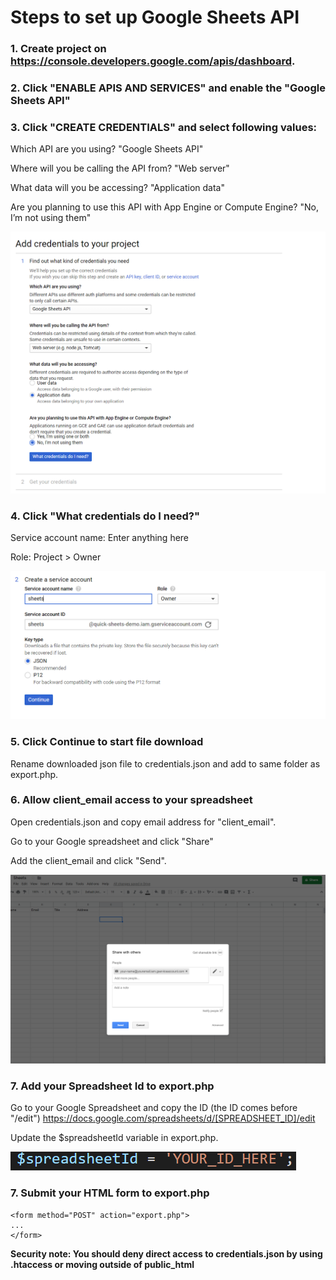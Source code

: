 # Steps to set up Google Sheets API

### 1. Create project on https://console.developers.google.com/apis/dashboard.

### 2. Click "ENABLE APIS AND SERVICES" and enable the "Google Sheets API"

### 3. Click "CREATE CREDENTIALS" and select following values:

Which API are you using? "Google Sheets API"

Where will you be calling the API from? "Web server"

What data will you be accessing? "Application data"

Are you planning to use this API with App Engine or Compute Engine? "No, I’m not using them"

![Screenshot](add-creds.png)

### 4. Click "What credentials do I need?"

Service account name: Enter anything here

Role: Project > Owner

![](service.png)

### 5. Click Continue to start file download

Rename downloaded json file to credentials.json and add to same folder as export.php.

### 6. Allow client_email access to your spreadsheet

Open credentials.json and copy email address for "client_email".

Go to your Google spreadsheet and click "Share"

Add the client_email and click "Send".

![](email.png)

### 7. Add your Spreadsheet Id to export.php

Go to your Google Spreadsheet and copy the ID (the ID comes before "/edit")
https://docs.google.com/spreadsheets/d/[SPREADSHEET_ID]/edit

Update the \$spreadsheetId variable in export.php.

![](id.png)

### 7. Submit your HTML form to export.php

```
<form method="POST" action="export.php">
...
</form>
```

**Security note: You should deny direct access to credentials.json by using .htaccess or moving outside of public_html**
